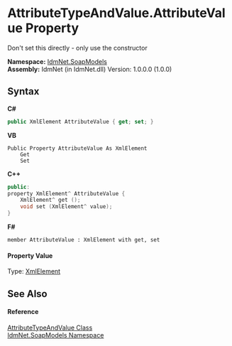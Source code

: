 # AttributeTypeAndValue.AttributeValue Property 
 

Don't set this directly - only use the constructor

**Namespace:**&nbsp;<a href="N_IdmNet_SoapModels">IdmNet.SoapModels</a><br />**Assembly:**&nbsp;IdmNet (in IdmNet.dll) Version: 1.0.0.0 (1.0.0)

## Syntax

**C#**<br />
``` C#
public XmlElement AttributeValue { get; set; }
```

**VB**<br />
``` VB
Public Property AttributeValue As XmlElement
	Get
	Set
```

**C++**<br />
``` C++
public:
property XmlElement^ AttributeValue {
	XmlElement^ get ();
	void set (XmlElement^ value);
}
```

**F#**<br />
``` F#
member AttributeValue : XmlElement with get, set

```


#### Property Value
Type: <a href="http://msdn2.microsoft.com/en-us/library/x97ek538" target="_blank">XmlElement</a>

## See Also


#### Reference
<a href="T_IdmNet_SoapModels_AttributeTypeAndValue">AttributeTypeAndValue Class</a><br /><a href="N_IdmNet_SoapModels">IdmNet.SoapModels Namespace</a><br />